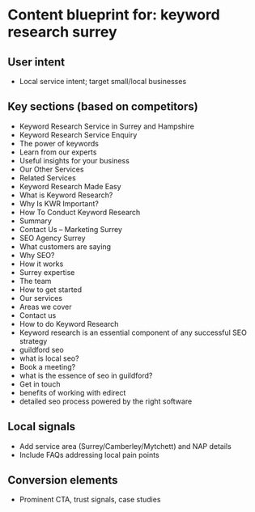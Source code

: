 # Content blueprint for: keyword research surrey

## User intent
- Local service intent; target small/local businesses

## Key sections (based on competitors)
- Keyword Research Service in Surrey and Hampshire
- Keyword Research Service Enquiry
- The power of keywords
- Learn from our experts
- Useful insights for your business
- Our Other Services
- Related Services
- Keyword Research Made Easy
- What is Keyword Research?
- Why Is KWR Important?
- How To Conduct Keyword Research
- Summary
- Contact Us – Marketing Surrey
- SEO Agency Surrey
- What customers are saying
- Why SEO?
- How it works
- Surrey expertise
- The team
- How to get started
- Our services
- Areas we cover
- Contact us
- How to do Keyword Research
- Keyword research is an essential component of any successful SEO strategy
- guildford seo
- what is local seo?
- Book a meeting?
- what is the essence of seo in guildford?
- Get in touch
- benefits of working with edirect
- detailed seo process powered by the right software

## Local signals
- Add service area (Surrey/Camberley/Mytchett) and NAP details
- Include FAQs addressing local pain points

## Conversion elements
- Prominent CTA, trust signals, case studies